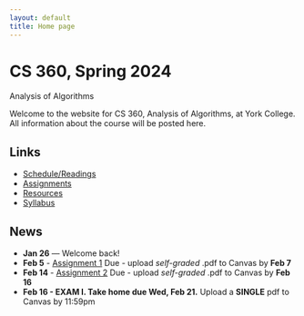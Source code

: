 ```yaml
---
layout: default
title: Home page
---
```


# CS 360, Spring 2024

<div id="subtitle">Analysis of Algorithms</div>

Welcome to the website for CS 360, Analysis of Algorithms, at York College.  All information about the course will be posted here.

## Links

* [Schedule/Readings](schedule.html)
* [Assignments](assign/index.html)
* [Resources](resources.html)
* [Syllabus](syllabus.html)

## News
* **Jan 26** &mdash; Welcome back!
* **Feb 5** - [Assignment 1](assign/assign01.html) Due - upload *self-graded* .pdf to Canvas by **Feb 7**
* **Feb 14** - [Assignment 2](assign/assign02.html) Due - upload *self-graded* .pdf to Canvas by **Feb 16**
* **Feb 16 - EXAM I. Take home due Wed, Feb 21.** Upload a **SINGLE** pdf to Canvas by 11:59pm

<!--
* **Feb 6** - [Assignment 1](assign/assign01.html) Due
* **Feb 15** - [Assignment 2](assign/assign02.html) Due
* **Feb 17 - EXAM I. Take home due Wed, Feb 22.** Upload a **SINGLE** pdf to Canvas by 11:59pm
* **Mar 1** - [Assignment 3](assign/assign03.html) Due
* **Mar 3 - EXAM II. Take home due Wed, Mar 8.** Upload a **SINGLE** pdf to Canvas by 11:59pm
* **Mar 10 - NO CLASS - WINTER BREAK**
* **Mar 17** - [Empirical Comparison Report](assign/emp_comp.html) Due. Upload a **SINGLE** pdf to Canvas by 11:59pm
* **Mar 24** - [Assignment 4](assign/assign04.html) Due
* **Mar 29** - [Assignment 5](assign/assign05.html) Due
* **Mar 31 - EXAM III. Take home due Wed, Apr 5.** Upload a **SINGLE** pdf to Canvas by 11:59pm
* **Apr 7, 10 - NO CLASS - SPRING BREAK**
* **Apr 19** - [Assignment 6](assign/assign06.html) Due
* **Apr 26** - [Assignment 7](assign/assign07.html) Due
* **Apr 28 - EXAM IV. Take home due Fri, May 5.** Upload a **SINGLE** pdf to Canvas by 11:59pm
* **May 8, 10 - Final Project Presentations**
* **May 10** - [Final Project Report](assign/finalproj.html) Due. Upload a **SINGLE** pdf to Canvas by 11:59pm
-->